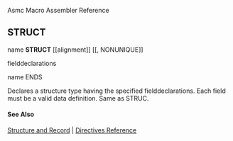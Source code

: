 Asmc Macro Assembler Reference

## STRUCT

name **STRUCT** [[alignment]] [[, NONUNIQUE]]

fielddeclarations

name ENDS

Declares a structure type having the specified fielddeclarations. Each field must be a valid data definition. Same as STRUC.

#### See Also

[Structure and Record](structure-and-record.md) | [Directives Reference](readme.md)
